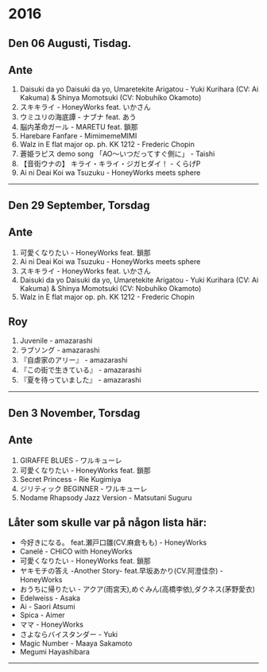 # 2016
## Den 06 Augusti, Tisdag.
## Ante

1. Daisuki da yo Daisuki da yo, Umaretekite Arigatou - Yuki Kurihara (CV: Ai Kakuma) & Shinya Momotsuki (CV: Nobuhiko Okamoto)
2. スキキライ - HoneyWorks feat. いかさん
3. ウミユリの海底譚 - ナブナ feat. あう
4. 脳内革命ガール - MARETU feat. 鎖那
5. Harebare Fanfare - MimimemeMIMI
6. Walz in E flat major op. ph. KK 1212 - Frederic Chopin
7. 蒼姫ラピス demo song 「AO～いつだってすぐ側に」 - Taishi
8. 【音街ウナの】 キライ・キライ・ジガヒダイ！ - くらげP
9. Ai ni Deai Koi wa Tsuzuku - HoneyWorks meets sphere
____________________________________________________________________

## Den 29 September, Torsdag

## Ante

1. 可愛くなりたい - HoneyWorks feat. 鎖那
2. Ai ni Deai Koi wa Tsuzuku - HoneyWorks meets sphere
3. スキキライ - HoneyWorks feat. いかさん
4. Daisuki da yo Daisuki da yo, Umaretekite Arigatou - Yuki Kurihara (CV: Ai Kakuma) & Shinya Momotsuki (CV: Nobuhiko Okamoto)
5. Walz in E flat major op. ph. KK 1212 - Frederic Chopin

## Roy

1. Juvenile - amazarashi
2. ラブソング - amazarashi
3. 『自虐家のアリー』 - amazarashi
4. 『この街で生きている』 - amazarashi
5. 『夏を待っていました』 - amazarashi
____________________________________________________________________

## Den 3 November, Torsdag

## Ante

1. GIRAFFE BLUES - ワルキューレ
2. 可愛くなりたい - HoneyWorks feat. 鎖那
3. Secret Princess - Rie Kugimiya
4. ジリティック BEGINNER - ワルキューレ
5. Nodame Rhapsody Jazz Version - Matsutani Suguru

## Låter som skulle var på någon lista här:
- 今好きになる。 feat.瀬戸口雛(CV.麻倉もも) - HoneyWorks
- Canelé - CHiCO with HoneyWorks
- 可愛くなりたい - HoneyWorks feat. 鎖那
- ヤキモチの答え -Another Story- feat.早坂あかり(CV.阿澄佳奈) - HoneyWorks
- おうちに帰りたい - アクア(雨宮天),めぐみん(高橋李依),ダクネス(茅野愛衣)
- Edelweiss - Asaka
- Ai - Saori Atsumi
- Spica - Aimer
- ママ - HoneyWorks
- さよならバイスタンダー - Yuki
- Magic Number - Maaya Sakamoto
- Megumi Hayashibara

____________________________________________________________________